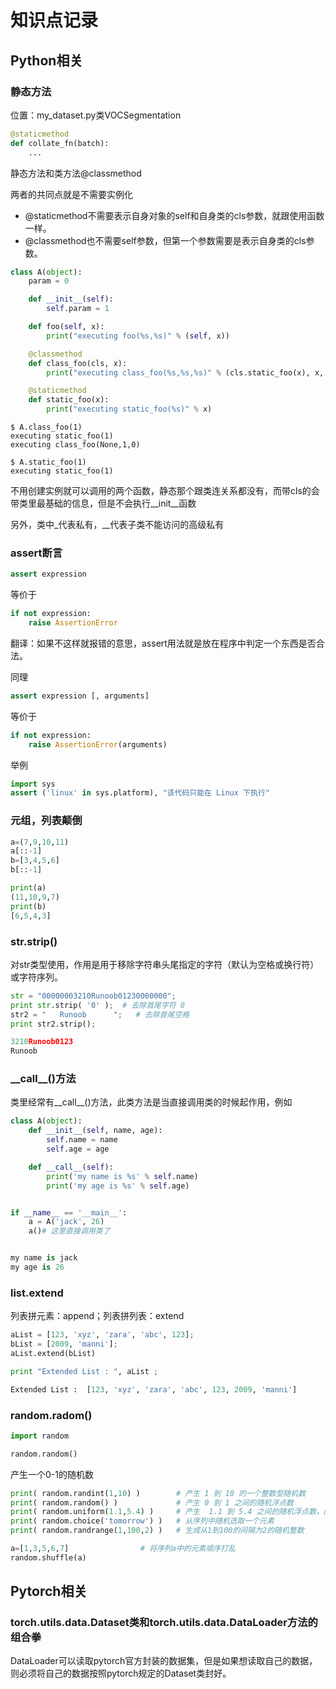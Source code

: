 # 知识点记录

## Python相关

### 静态方法

位置：my_dataset.py类VOCSegmentation

```python
@staticmethod 
def collate_fn(batch):
    ...
```

静态方法和类方法@classmethod  

两者的共同点就是不需要实例化  

- @staticmethod不需要表示自身对象的self和自身类的cls参数，就跟使用函数一样。
- @classmethod也不需要self参数，但第一个参数需要是表示自身类的cls参数。

```python
class A(object):
    param = 0

    def __init__(self):
        self.param = 1

    def foo(self, x):
        print("executing foo(%s,%s)" % (self, x))

    @classmethod
    def class_foo(cls, x):
        print("executing class_foo(%s,%s,%s)" % (cls.static_foo(x), x, cls.param))

    @staticmethod
    def static_foo(x):
        print("executing static_foo(%s)" % x)
```

```
$ A.class_foo(1)
executing static_foo(1)
executing class_foo(None,1,0)

$ A.static_foo(1)
executing static_foo(1)
```

不用创建实例就可以调用的两个函数，静态那个跟类连关系都没有，而带cls的会带类里最基础的信息，但是不会执行\_\_init\_\_函数

另外，类中\_代表私有，\_\_代表子类不能访问的高级私有

### assert断言

```python
assert expression
```

等价于

```python
if not expression:
    raise AssertionError
```

翻译：如果不这样就报错的意思，assert用法就是放在程序中判定一个东西是否合法。

同理

```python
assert expression [, arguments]
```

等价于

````python
if not expression:
    raise AssertionError(arguments)
````

举例
```python
import sys
assert ('linux' in sys.platform), "该代码只能在 Linux 下执行"
```

###  元组，列表颠倒

```python
a=(7,9,10,11)
a[::-1]
b=[3,4,5,6]
b[::-1]

print(a)
(11,10,9,7)
print(b)
[6,5,4,3]
```

### str.strip()

对str类型使用，作用是用于移除字符串头尾指定的字符（默认为空格或换行符）或字符序列。

```python
str = "00000003210Runoob01230000000"; 
print str.strip( '0' );  # 去除首尾字符 0
str2 = "   Runoob      ";   # 去除首尾空格
print str2.strip();

3210Runoob0123
Runoob
```

### \_\_call\_\_()方法

类里经常有\_\_call\_\_()方法，此类方法是当直接调用类的时候起作用，例如

```python
class A(object):
    def __init__(self, name, age):
        self.name = name
        self.age = age

    def __call__(self):
        print('my name is %s' % self.name)
        print('my age is %s' % self.age)


if __name__ == '__main__':
    a = A('jack', 26)
    a()# 这里直接调用类了


my name is jack
my age is 26
```

### list.extend

列表拼元素：append；列表拼列表：extend

```python
aList = [123, 'xyz', 'zara', 'abc', 123];
bList = [2009, 'manni'];
aList.extend(bList)

print "Extended List : ", aList ;

Extended List :  [123, 'xyz', 'zara', 'abc', 123, 2009, 'manni']
```

### random.radom()

```python
import random

random.random()
```

产生一个0-1的随机数

```python
print( random.randint(1,10) )        # 产生 1 到 10 的一个整数型随机数  
print( random.random() )             # 产生 0 到 1 之间的随机浮点数
print( random.uniform(1.1,5.4) )     # 产生  1.1 到 5.4 之间的随机浮点数，区间可以不是整数
print( random.choice('tomorrow') )   # 从序列中随机选取一个元素
print( random.randrange(1,100,2) )   # 生成从1到100的间隔为2的随机整数

a=[1,3,5,6,7]                # 将序列a中的元素顺序打乱
random.shuffle(a)
```




## Pytorch相关

### torch.utils.data.Dataset类和torch.utils.data.DataLoader方法的组合拳

DataLoader可以读取pytorch官方封装的数据集，但是如果想读取自己的数据，则必须将自己的数据按照pytorch规定的Dataset类封好。

​	


